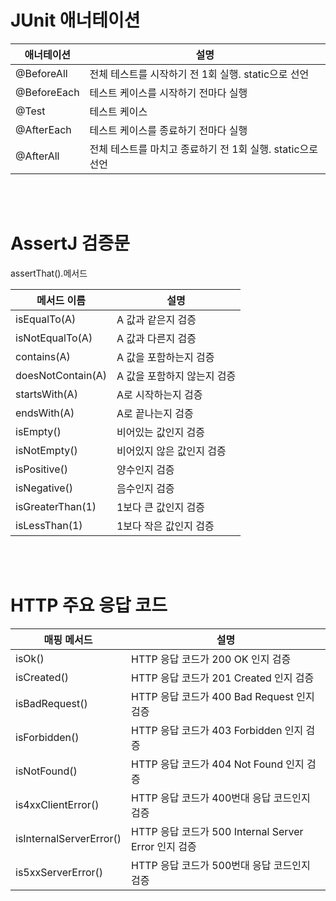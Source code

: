 # JUnit 애너테이션

| 애너테이션 | 설명 |
|-----------|------|
| @BeforeAll  | 전체 테스트를 시작하기 전 1회 실행. static으로 선언 |
| @BeforeEach | 테스트 케이스를 시작하기 전마다 실행 |
| @Test       | 테스트 케이스 |
| @AfterEach  | 테스트 케이스를 종료하기 전마다 실행  |
| @AfterAll   | 전체 테스트를 마치고 종료하기 전 1회 실행. static으로 선언 |

<br/><br/>

# AssertJ 검증문
assertThat().메서드

| 메서드 이름        | 설명             |
| ---               | ---              |
| isEqualTo(A)      | A 값과 같은지 검증    |
| isNotEqualTo(A)   | A 값과 다른지 검증    |
| contains(A)       | A 값을 포함하는지 검증 |
| doesNotContain(A) | A 값을 포함하지 않는지 검증 |
| startsWith(A)     | A로 시작하는지 검증 |
| endsWith(A)       | A로 끝나는지 검증   |
| isEmpty()         | 비어있는 값인지 검증 |
| isNotEmpty()      | 비어있지 않은 값인지 검증 |
| isPositive()      | 양수인지 검증 |
| isNegative()      | 음수인지 검증 |
| isGreaterThan(1)  | 1보다 큰 값인지 검증 |
| isLessThan(1)     | 1보다 작은 값인지 검증 |

<br/><br/>

# HTTP 주요 응답 코드
| 매핑 메서드              | 설명 |
| ---                     | --- |
| isOk()                  | HTTP 응답 코드가 200 OK 인지 검증 |
| isCreated()             | HTTP 응답 코드가 201 Created 인지 검증 |
| isBadRequest()          | HTTP 응답 코드가 400 Bad Request 인지 검증 |
| isForbidden()           | HTTP 응답 코드가 403 Forbidden 인지 검증 |
| isNotFound()            | HTTP 응답 코드가 404 Not Found 인지 검증 |
| is4xxClientError()      | HTTP 응답 코드가 400번대 응답 코드인지 검증 |
| isInternalServerError() | HTTP 응답 코드가 500 Internal Server Error 인지 검증 |
| is5xxServerError()      | HTTP 응답 코드가 500번대 응답 코드인지 검증 |

